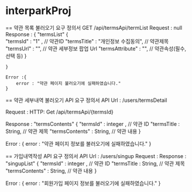 # interparkProj


== 약관 목록 불러오기 요구 정의서
	GET  /api/termsApi/termList
	Request : null
	Response : {
		"termsList"
			{	
				"termsId" : "1" ,					// 약관ID
				"termsTitle" : "개인정보 수집동의", 	// 약관제목
				"termsUrl" : "", 					// 약관 세부정보 팝업 Url
				"termsAttribute" : "", 				// 약관속성(필수,선택 등)
			}
		
	} 
	
	Error :{
		error : "약관 페이지 불러오기에 실패하였습니다."
	}

 
== 약관 세부내역 불러오기 API 요구 정의서
API Url : /users/termsDetail

Request : 
	HTTP: Get
	/api/termsApi/{termsId}


Response : 
	"termsContents"
		{
			"termsId" : integer ,		// 약관 ID
			"termsTitle : String,		// 약관 제목
			"termsContents" : String,	// 약관 내용
		}
		

Error : 
{
	error : "약관 페이지 정보를 불러오기에 실패하였습니다."
}



== 가입내역작성 API 요구 정의서
API Url : /users/singup
Request : 
Response : 
	"singupList"
		{
			"termsId" : integer ,		// 약관 ID
			"termsTitle : String,		// 약관 제목
			"termsContents" : String,	// 약관 내용
		}
		

Error : 
{
	error : "회원가입 페이지 정보를 불러오기에 실패하였습니다."
}

 
